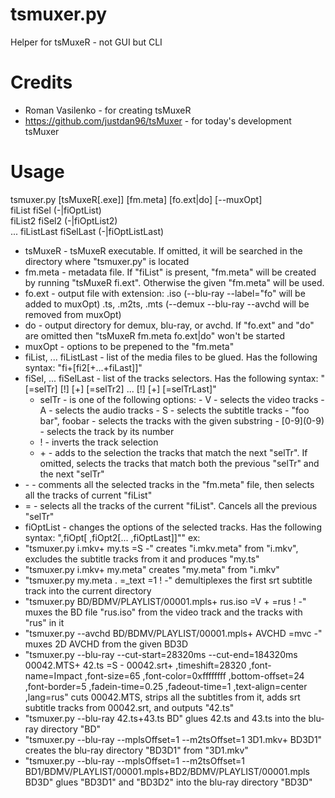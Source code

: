 # tsmuxer.py
Helper for tsMuxeR - not GUI but CLI
# Credits
- Roman Vasilenko - for creating tsMuxeR 
- https://github.com/justdan96/tsMuxer - for today's development tsMuxer

# Usage
tsmuxer.py [tsMuxeR[.exe]] [fm.meta] [fo.ext|do] [--muxOpt] \
fiList fiSel (-|fiOptList) \
fiList2 fiSel2 (-|fiOptList2) \
...
fiListLast fiSelLast (-|fiOptListLast)

 - tsMuxeR - tsMuxeR executable. If omitted, it will be searched in the directory where "tsmuxer.py" is located
 - fm.meta - metadata file. If "fiList" is present, "fm.meta" will be created by running "tsMuxeR fi.ext". Otherwise the given "fm.meta" will be used.
 - fo.ext - output file with extension:
          .iso (--blu-ray --label="fo" will be added to muxOpt)
          .ts, .m2ts, .mts (--demux --blu-ray --avchd will be removed from muxOpt)
 - do - output directory for demux, blu-ray, or avchd. If "fo.ext" and "do" are omitted then "tsMuxeR fm.meta fo.ext|do" won't be started
 - muxOpt - options to be prepened to the "fm.meta"
 - fiList, ... fiListLast - list of the media files to be glued. Has the following syntax: "fi+[fi2[+...+fiLast]]"
 - fiSel, ... fiSelLast - list of the tracks selectors. Has the following syntax: "[=selTr] [!] [+] [=selTr2] ... [!] [+] [=selTrLast]"
   - selTr - is one of the following options:
           - V - selects the video tracks
           - A - selects the audio tracks
           - S - selects the subtitle tracks
           - "foo bar", foobar - selects the tracks with the given substring
           - \[0-9\](0-9) - selects the track by its number
   - ! - inverts the track selection
   - \+ - adds to the selection the tracks that match the next "selTr". If omitted, selects the tracks that match both the previous "selTr" and the next "selTr"
 - \- - comments all the selected tracks in the "fm.meta" file, then selects all the tracks of current "fiList"
 - = - selects all the tracks of the current "fiList". Cancels all the previous "selTr"
 - fiOptList - changes the options of the selected tracks. Has the following syntax: ",fiOpt[ ,fiOpt2[... ,fiOptLast]]""
ex:
 - "tsmuxer.py i.mkv+ my.ts =S -" creates "i.mkv.meta" from "i.mkv", excludes the subtitle tracks from it and produces "my.ts"
 - "tsmuxer.py i.mkv+ my.meta" creates "my.meta" from "i.mkv"
 - "tsmuxer.py my.meta . =_text =1 ! -" demultiplexes the first srt subtitle track into the current directory
 - "tsmuxer.py BD/BDMV/PLAYLIST/00001.mpls+ rus.iso =V + =rus ! -" muxes the BD file "rus.iso" from the video track and the tracks with "rus" in it
 - "tsmuxer.py --avchd BD/BDMV/PLAYLIST/00001.mpls+ AVCHD =mvc -" muxes 2D AVCHD from the given BD3D
 - "tsmuxer.py --blu-ray --cut-start=28320ms --cut-end=184320ms 00042.MTS+ 42.ts =S - 00042.srt+ ,timeshift=28320 ,font-name=Impact ,font-size=65 ,font-color=0xffffffff ,bottom-offset=24 ,font-border=5 ,fadein-time=0.25 ,fadeout-time=1 ,text-align=center ,lang=rus"
             cuts 00042.MTS, strips all the subtitles from it, adds srt subtitle tracks from 00042.srt, and outputs "42.ts"
 - "tsmuxer.py --blu-ray 42.ts+43.ts BD" glues 42.ts and 43.ts into the blu-ray directory "BD"
 - "tsmuxer.py --blu-ray --mplsOffset=1 --m2tsOffset=1 3D1.mkv+ BD3D1" creates the blu-ray directory "BD3D1" from "3D1.mkv"
 - "tsmuxer.py --blu-ray --mplsOffset=1 --m2tsOffset=1 BD1/BDMV/PLAYLIST/00001.mpls+BD2/BDMV/PLAYLIST/00001.mpls BD3D"
             glues "BD3D1" and "BD3D2" into the blu-ray directory "BD3D"
